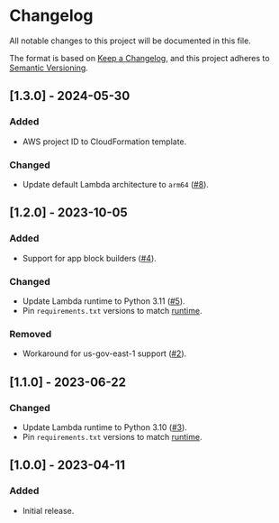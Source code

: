 # Changelog

All notable changes to this project will be documented in this file.

The format is based on [Keep a Changelog](https://keepachangelog.com/en/1.1.0/), and this project adheres to [Semantic Versioning](https://semver.org/spec/v2.0.0.html).

## [1.3.0] - 2024-05-30
### Added
- AWS project ID to CloudFormation template.
### Changed
- Update default Lambda architecture to `arm64` ([#8](https://github.com/aws-samples/cost-optimizer-for-amazon-appstream2/issues/8)).

## [1.2.0] - 2023-10-05
### Added
- Support for app block builders ([#4](https://github.com/aws-samples/cost-optimizer-for-amazon-appstream2/issues/5)).
### Changed
- Update Lambda runtime to Python 3.11 ([#5](https://github.com/aws-samples/cost-optimizer-for-amazon-appstream2/issues/5)).
- Pin `requirements.txt` versions to match [runtime](https://docs.aws.amazon.com/lambda/latest/dg/lambda-runtimes.html).
### Removed
- Workaround for us-gov-east-1 support ([#2](https://github.com/aws-samples/cost-optimizer-for-amazon-appstream2/issues/2)).

## [1.1.0] - 2023-06-22
### Changed
- Update Lambda runtime to Python 3.10 ([#3](https://github.com/aws-samples/cost-optimizer-for-amazon-appstream2/issues/3)).
- Pin `requirements.txt` versions to match [runtime](https://docs.aws.amazon.com/lambda/latest/dg/lambda-runtimes.html).

## [1.0.0] - 2023-04-11
### Added
- Initial release.
